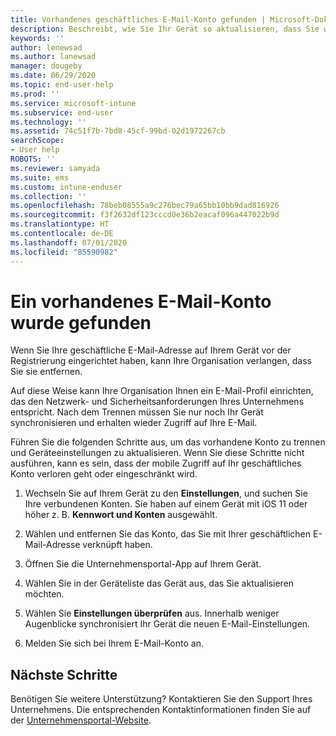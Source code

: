```yaml
---
title: Vorhandenes geschäftliches E-Mail-Konto gefunden | Microsoft-Dokumentation
description: Beschreibt, wie Sie Ihr Gerät so aktualisieren, dass Sie wieder auf Ihre Geschäfts-, Schul- oder Uni-E-Mail zugreifen können.
keywords: ''
author: lenewsad
ms.author: lanewsad
manager: dougeby
ms.date: 06/29/2020
ms.topic: end-user-help
ms.prod: ''
ms.service: microsoft-intune
ms.subservice: end-user
ms.technology: ''
ms.assetid: 74c51f7b-7bd8-45cf-99bd-02d1972267cb
searchScope:
- User help
ROBOTS: ''
ms.reviewer: samyada
ms.suite: ems
ms.custom: intune-enduser
ms.collection: ''
ms.openlocfilehash: 78beb08555a9c276bec79a65bb10bb9dad816926
ms.sourcegitcommit: f3f2632df123cccd0e36b2eacaf096a447022b9d
ms.translationtype: HT
ms.contentlocale: de-DE
ms.lasthandoff: 07/01/2020
ms.locfileid: "85590982"
---
```

# <a name="an-existing-email-account-was-found"></a>Ein vorhandenes E-Mail-Konto wurde gefunden

Wenn Sie Ihre geschäftliche E-Mail-Adresse auf Ihrem Gerät vor der Registrierung eingerichtet haben, kann Ihre Organisation verlangen, dass Sie sie entfernen. 

Auf diese Weise kann Ihre Organisation Ihnen ein E-Mail-Profil einrichten, das den Netzwerk- und Sicherheitsanforderungen Ihres Unternehmens entspricht. Nach dem Trennen müssen Sie nur noch Ihr Gerät synchronisieren und erhalten wieder Zugriff auf Ihre E-Mail. 

Führen Sie die folgenden Schritte aus, um das vorhandene Konto zu trennen und Geräteeinstellungen zu aktualisieren. Wenn Sie diese Schritte nicht ausführen, kann es sein, dass der mobile Zugriff auf Ihr geschäftliches Konto verloren geht oder eingeschränkt wird.

1. Wechseln Sie auf Ihrem Gerät zu den **Einstellungen**, und suchen Sie Ihre verbundenen Konten. Sie haben auf einem Gerät mit iOS 11 oder höher z. B. **Kennwort und Konten** ausgewählt.
 
2. Wählen und entfernen Sie das Konto, das Sie mit Ihrer geschäftlichen E-Mail-Adresse verknüpft haben. 

3. Öffnen Sie die Unternehmensportal-App auf Ihrem Gerät.  

4. Wählen Sie in der Geräteliste das Gerät aus, das Sie aktualisieren möchten.

5. Wählen Sie **Einstellungen überprüfen** aus. Innerhalb weniger Augenblicke synchronisiert Ihr Gerät die neuen E-Mail-Einstellungen.

6. Melden Sie sich bei Ihrem E-Mail-Konto an. 

## <a name="next-steps"></a>Nächste Schritte

Benötigen Sie weitere Unterstützung? Kontaktieren Sie den Support Ihres Unternehmens. Die entsprechenden Kontaktinformationen finden Sie auf der [Unternehmensportal-Website](https://go.microsoft.com/fwlink/?linkid=2010980).
